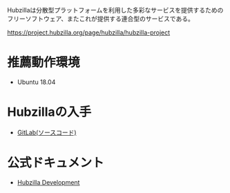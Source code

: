 <!-- TITLE: Hubzillaの基本情報 -->
<!-- SUBTITLE: Hubzillaの基本的な情報です -->


Hubzillaは分散型プラットフォームを利用した多彩なサービスを提供するためのフリーソフトウェア、またこれが提供する連合型のサービスである。

https://project.hubzilla.org/page/hubzilla/hubzilla-project

# 推薦動作環境

* Ubuntu 18.04

# Hubzillaの入手
* [GitLab(ソースコード)](https://framagit.org/hubzilla/core/)

# 公式ドキュメント
* [Hubzilla Development](https://project.hubzilla.org/page/hubzilla/hubzilla-project)
